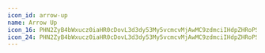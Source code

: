 ```yaml
---
icon_id: arrow-up
name: Arrow Up
icon_16: PHN2ZyB4bWxucz0iaHR0cDovL3d3dy53My5vcmcvMjAwMC9zdmciIHdpZHRoPSIxNiIgaGVpZ2h0PSIxNiIgdmlld0JveD0iMCAwIDE2IDE2Ij48cGF0aCBmaWxsLXJ1bGU9ImV2ZW5vZGQiIGQ9Ik0zLjQ3IDcuNzhhLjc1Ljc1IDAgMDEwLTEuMDZsNC4yNS00LjI1YS43NS43NSAwIDAxMS4wNiAwbDQuMjUgNC4yNWEuNzUuNzUgMCAwMS0xLjA2IDEuMDZMOSA0LjgxdjcuNDRhLjc1Ljc1IDAgMDEtMS41IDBWNC44MUw0LjUzIDcuNzhhLjc1Ljc1IDAgMDEtMS4wNiAweiIvPjwvc3ZnPg==
icon_24: PHN2ZyB4bWxucz0iaHR0cDovL3d3dy53My5vcmcvMjAwMC9zdmciIHdpZHRoPSIyNCIgaGVpZ2h0PSIyNCIgdmlld0JveD0iMCAwIDI0IDI0Ij48cGF0aCBmaWxsLXJ1bGU9ImV2ZW5vZGQiIGQ9Ik0xOC42NTUgMTAuNDA1YS43NS43NSAwIDAwMC0xLjA2bC02LjI1LTYuMjVhLjc1Ljc1IDAgMDAtMS4wNiAwbC02LjI1IDYuMjVhLjc1Ljc1IDAgMTAxLjA2IDEuMDZsNC45Ny00Ljk3djE0LjQ0YS43NS43NSAwIDAwMS41IDBWNS40MzVsNC45NyA0Ljk3YS43NS43NSAwIDAwMS4wNiAweiIvPjwvc3ZnPg==
---
```

